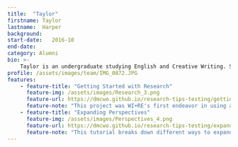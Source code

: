 ```yaml
---
title:  "Taylor"
firstname: Taylor
lastname:  Harper
background: 
start-date:   2016-10 
end-date:
category: Alumni
bio: >- 
    Taylor is an undergraduate studying English and Creative Writing. She is one of WI+RE's original instructional design assistants. Her interests are in diverse learning perspectives, practices, and pedagogy. She also manages WI+RE's social media, sharing the team's work both in person and online.
profile: /assets/images/team/IMG_0872.JPG
features:
    - feature-title: "Getting Started with Research"
      feature-img: /assets/images/Research_3.png
      feature-url: https://dmcwo.github.io/research-tips-testing/getting-started/
      feature-note: "This project was WI+RE's first endeavor in using a longer video form. In the video, you'll meet five UCLA students as they explain their individual experience with conducting undergraduate research."
    - feature-title: "Expanding Perspectives"
      feature-img: /assets/images/Perspectives_4.png
      feature-url: https://dmcwo.github.io/research-tips-testing/expanding-perspectives/
      feature-note: "This tutorial breaks down different ways to expand your perspective when seeking sources for your research and writing."
---
```

